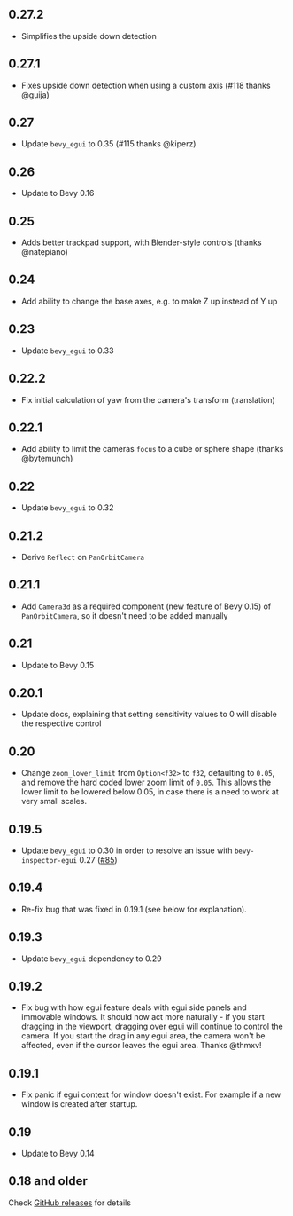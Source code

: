 ## 0.27.2

- Simplifies the upside down detection

## 0.27.1

- Fixes upside down detection when using a custom axis (#118 thanks @guija)

## 0.27

- Update `bevy_egui` to 0.35 (#115 thanks @kiperz)

## 0.26

- Update to Bevy 0.16

## 0.25

- Adds better trackpad support, with Blender-style controls (thanks @natepiano)

## 0.24

- Add ability to change the base axes, e.g. to make Z up instead of Y up

## 0.23

- Update `bevy_egui` to 0.33

## 0.22.2

- Fix initial calculation of yaw from the camera's transform (translation)

## 0.22.1

- Add ability to limit the cameras `focus` to a cube or sphere shape (thanks @bytemunch)

## 0.22

- Update `bevy_egui` to 0.32

## 0.21.2

- Derive `Reflect` on `PanOrbitCamera`

## 0.21.1

- Add `Camera3d` as a required component (new feature of Bevy 0.15) of `PanOrbitCamera`, so it doesn't need to be added
  manually

## 0.21

- Update to Bevy 0.15

## 0.20.1

- Update docs, explaining that setting sensitivity values to 0 will disable the respective control

## 0.20

- Change `zoom_lower_limit` from `Option<f32>` to `f32`, defaulting to `0.05`, and remove the hard coded lower zoom
  limit of `0.05`.
  This allows the lower limit to be lowered below 0.05, in case there is a need to work at very small scales.

## 0.19.5

- Update `bevy_egui` to 0.30 in order to resolve an issue with `bevy-inspector-egui`
  0.27 ([#85](https://github.com/Plonq/bevy_panorbit_camera/pull/85))

## 0.19.4

- Re-fix bug that was fixed in 0.19.1 (see below for explanation).

## 0.19.3

- Update `bevy_egui` dependency to 0.29

## 0.19.2

- Fix bug with how egui feature deals with egui side panels and immovable windows. It should now act more
  naturally - if you start dragging in the viewport, dragging over egui will continue to control the camera.
  If you start the drag in any egui area, the camera won't be affected, even if the cursor leaves the egui area.
  Thanks @thmxv!

## 0.19.1

- Fix panic if egui context for window doesn't exist. For example if a new window is created after startup.

## 0.19

- Update to Bevy 0.14

## 0.18 and older

Check [GitHub releases](https://github.com/Plonq/bevy_panorbit_camera/releases) for details
